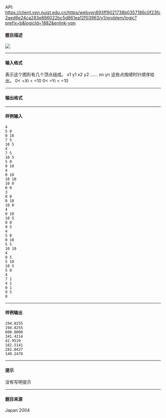 API: https://client.vpn.nuist.edu.cn/https/webvpn893ff9021738b0357186c0f23fc2aed6e24ca283e886022bc5d861ea12f03963/v1/problem/logic?prefix=b&logicId=1882&enlink-vpn

#### 题目描述

![](../file/1882_0.jpg)

---

#### 输入格式

表示这个图形有几个顶点组成。 x1 y1 x2 y2 ...... xn yn 这些点按顺时针顺序给出。 0< =Xi < =10 0< =Yi < =10

---

#### 输出格式

---

#### 样例输入
```
4
5 0
0 10
7 5
10 5
4
7 5
10 5
5 0
0 10
4
0 10
10 10
10 0
0 0
3
0 0
0 10
10 0
4
0 10
10 5
0 0
9 5
4
5 0
0 10
5 5
10 10
4
0 5
5 10
10 5
5 0
4
7 1
4 1
0 1
9 5
0

```

---

#### 样例输出
```
194.8255
194.8255
600.0000
341.4214
42.9519
182.5141
282.8427
149.2470

```

---

#### 提示

没有写明提示

---

#### 题目来源

Japan 2004